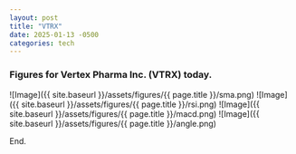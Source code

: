 ```yaml
---
layout: post
title: "VTRX"
date: 2025-01-13 -0500
categories: tech
---
```


### Figures for Vertex Pharma Inc. (VTRX) today.

![Image]({{ site.baseurl }}/assets/figures/{{ page.title }}/sma.png)
![Image]({{ site.baseurl }}/assets/figures/{{ page.title }}/rsi.png)
![Image]({{ site.baseurl }}/assets/figures/{{ page.title }}/macd.png)
![Image]({{ site.baseurl }}/assets/figures/{{ page.title }}/angle.png)

End.

